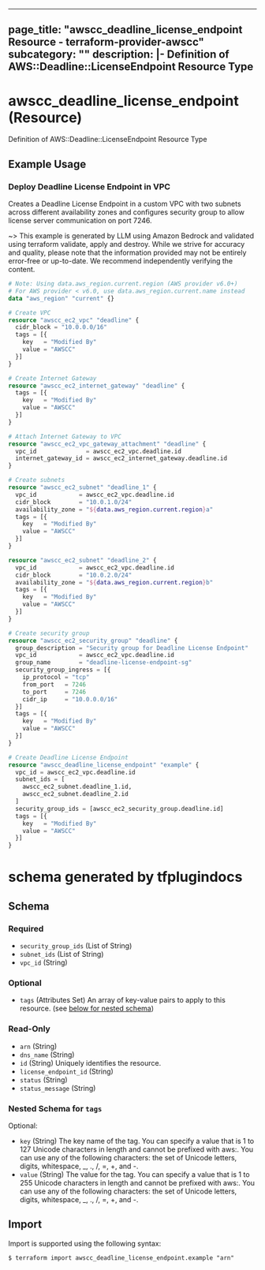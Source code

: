 
---
page_title: "awscc_deadline_license_endpoint Resource - terraform-provider-awscc"
subcategory: ""
description: |-
  Definition of AWS::Deadline::LicenseEndpoint Resource Type
---

# awscc_deadline_license_endpoint (Resource)

Definition of AWS::Deadline::LicenseEndpoint Resource Type

## Example Usage

### Deploy Deadline License Endpoint in VPC

Creates a Deadline License Endpoint in a custom VPC with two subnets across different availability zones and configures security group to allow license server communication on port 7246.

~> This example is generated by LLM using Amazon Bedrock and validated using terraform validate, apply and destroy. While we strive for accuracy and quality, please note that the information provided may not be entirely error-free or up-to-date. We recommend independently verifying the content.

```terraform
# Note: Using data.aws_region.current.region (AWS provider v6.0+)
# For AWS provider < v6.0, use data.aws_region.current.name instead
data "aws_region" "current" {}

# Create VPC
resource "awscc_ec2_vpc" "deadline" {
  cidr_block = "10.0.0.0/16"
  tags = [{
    key   = "Modified By"
    value = "AWSCC"
  }]
}

# Create Internet Gateway
resource "awscc_ec2_internet_gateway" "deadline" {
  tags = [{
    key   = "Modified By"
    value = "AWSCC"
  }]
}

# Attach Internet Gateway to VPC
resource "awscc_ec2_vpc_gateway_attachment" "deadline" {
  vpc_id              = awscc_ec2_vpc.deadline.id
  internet_gateway_id = awscc_ec2_internet_gateway.deadline.id
}

# Create subnets
resource "awscc_ec2_subnet" "deadline_1" {
  vpc_id            = awscc_ec2_vpc.deadline.id
  cidr_block        = "10.0.1.0/24"
  availability_zone = "${data.aws_region.current.region}a"
  tags = [{
    key   = "Modified By"
    value = "AWSCC"
  }]
}

resource "awscc_ec2_subnet" "deadline_2" {
  vpc_id            = awscc_ec2_vpc.deadline.id
  cidr_block        = "10.0.2.0/24"
  availability_zone = "${data.aws_region.current.region}b"
  tags = [{
    key   = "Modified By"
    value = "AWSCC"
  }]
}

# Create security group
resource "awscc_ec2_security_group" "deadline" {
  group_description = "Security group for Deadline License Endpoint"
  vpc_id            = awscc_ec2_vpc.deadline.id
  group_name        = "deadline-license-endpoint-sg"
  security_group_ingress = [{
    ip_protocol = "tcp"
    from_port   = 7246
    to_port     = 7246
    cidr_ip     = "10.0.0.0/16"
  }]
  tags = [{
    key   = "Modified By"
    value = "AWSCC"
  }]
}

# Create Deadline License Endpoint
resource "awscc_deadline_license_endpoint" "example" {
  vpc_id = awscc_ec2_vpc.deadline.id
  subnet_ids = [
    awscc_ec2_subnet.deadline_1.id,
    awscc_ec2_subnet.deadline_2.id
  ]
  security_group_ids = [awscc_ec2_security_group.deadline.id]
  tags = [{
    key   = "Modified By"
    value = "AWSCC"
  }]
}
```

# schema generated by tfplugindocs
## Schema

### Required

- `security_group_ids` (List of String)
- `subnet_ids` (List of String)
- `vpc_id` (String)

### Optional

- `tags` (Attributes Set) An array of key-value pairs to apply to this resource. (see [below for nested schema](#nestedatt--tags))

### Read-Only

- `arn` (String)
- `dns_name` (String)
- `id` (String) Uniquely identifies the resource.
- `license_endpoint_id` (String)
- `status` (String)
- `status_message` (String)

<a id="nestedatt--tags"></a>
### Nested Schema for `tags`

Optional:

- `key` (String) The key name of the tag. You can specify a value that is 1 to 127 Unicode characters in length and cannot be prefixed with aws:. You can use any of the following characters: the set of Unicode letters, digits, whitespace, _, ., /, =, +, and -.
- `value` (String) The value for the tag. You can specify a value that is 1 to 255 Unicode characters in length and cannot be prefixed with aws:. You can use any of the following characters: the set of Unicode letters, digits, whitespace, _, ., /, =, +, and -.

## Import

Import is supported using the following syntax:

```shell
$ terraform import awscc_deadline_license_endpoint.example "arn"
```
